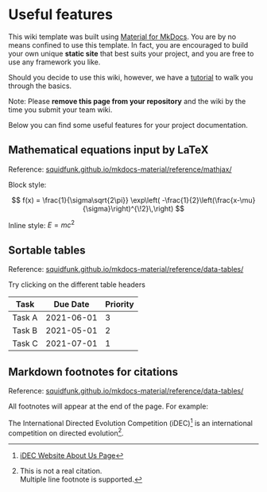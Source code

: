 # Useful features

This wiki template was built using [Material for MkDocs](https://squidfunk.github.io/mkdocs-material/). You are by no means confined to use this template. In fact, you are encouraged to build your own unique **static site** that best suits your project, and you are free to use any framework you like.

Should you decide to use this wiki, however, we have a [tutorial](https://wiki.idec.io/team_wiki/mkdocs.html) to walk you through the basics.

Note: Please **remove this page from your repository** and the wiki by the time you submit your team wiki.

Below you can find some useful features for your project documentation.

## Mathematical equations input by LaTeX

Reference: [squidfunk.github.io/mkdocs-material/reference/mathjax/](https://squidfunk.github.io/mkdocs-material/reference/mathjax/)

Block style:

$$
f(x) = \frac{1}{\sigma\sqrt{2\pi}}
  \exp\left( -\frac{1}{2}\left(\frac{x-\mu}{\sigma}\right)^{\!2}\,\right)
$$

Inline style: $E=mc^2$

## Sortable tables

Reference: [squidfunk.github.io/mkdocs-material/reference/data-tables/](https://squidfunk.github.io/mkdocs-material/reference/data-tables/)

Try clicking on the different table headers

| Task   | Due Date   | Priority |
| ------ | ---------- | -------- |
| Task A | 2021-06-01 | 3        |
| Task B | 2021-05-01 | 2        |
| Task C | 2021-07-01 | 1        |

## Markdown footnotes for citations

Reference: [squidfunk.github.io/mkdocs-material/reference/data-tables/](https://squidfunk.github.io/mkdocs-material/reference/footnotes/)

All footnotes will appear at the end of the page. For example:

The International Directed Evolution Competition (iDEC)[^1] is an international competition on directed evolution[^2].

[^1]: [iDEC Website About Us Page](https://idec.io/pages/about_us.html)
[^2]:
    This is not a real citation.  
    Multiple line footnote is supported.
